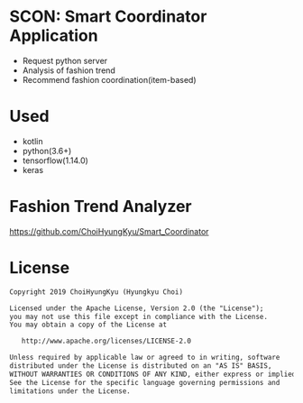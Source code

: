 # SCON: Smart Coordinator Application
- Request python server
- Analysis of fashion trend
- Recommend fashion coordination(item-based)

# Used
- kotlin
- python(3.6+)
- tensorflow(1.14.0)
- keras

# Fashion Trend Analyzer
https://github.com/ChoiHyungKyu/Smart_Coordinator

# License
```xml
Copyright 2019 ChoiHyungKyu (Hyungkyu Choi)

Licensed under the Apache License, Version 2.0 (the "License");
you may not use this file except in compliance with the License.
You may obtain a copy of the License at

   http://www.apache.org/licenses/LICENSE-2.0

Unless required by applicable law or agreed to in writing, software
distributed under the License is distributed on an "AS IS" BASIS,
WITHOUT WARRANTIES OR CONDITIONS OF ANY KIND, either express or implied.
See the License for the specific language governing permissions and
limitations under the License.
```
